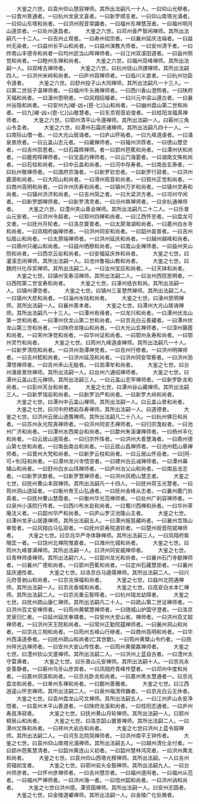 <!-- { "loadSidebar": true } -->
　　大鉴之六世。曰袁州仰山慧寂禅师。其所出法嗣凡一十人。一曰仰山光穆者。一曰晋州景通者。一曰杭州龙泉文喜者。一曰新罗顺支者。一曰仰山南塔光涌者。一曰仰山东塔和尚者。一曰洪州观音常蠲者。一曰福州东禅慧茂者。一曰福州明月山道崇者。一曰处州遂昌者。
　　大鉴之六世。曰邓州香严智闲禅师。其所出法嗣凡一十二人。一曰吉州止观者。一曰寿州绍宗者。一曰襄州延庆法端者。一曰益州无染者。一曰益州长平山和尚者。一曰益州演教大师者。一曰安州清干者。一曰终南山丰德寺和尚者一曰均州武当山晖禅师者。一曰江州双溪田道者。一曰益州照觉和尚者。一曰睦州东禅和尚者。
　　大鉴之六世。曰福州双峰禅师。其所出法嗣一人。曰双峰古禅师者。
　　大鉴之六世。曰杭州径山洪諲禅师。其所出法嗣四人。一曰洪州米岭和尚者。一曰庐州寂禅师者。一曰临川义直者。一曰杭州功臣令道者。
　　大鉴之六世。曰舒州投子山大同禅师。其所出法嗣凡一十三人。一曰第二世投子温禅师者。一曰福州牛头微禅师者。一曰西川香山澄照者。一曰陕府天福和尚者。一曰濠州思明者。一曰凤翔招福者。一曰兴元中梁山遵古者。一曰襄州谷隐和尚者。一曰安州九[嵕-凶+(鬯-匕)]山和尚者。一曰幽州盘山第二世和尚者。一曰九[嵕-凶+(鬯-匕)]山敬慧者。一曰东京观音岩俊者。一曰桂阳龙福真禅师者。
　　大鉴之六世。曰鄂州清平山令遵禅师。其所出法嗣一人。曰蕲州三角山令圭者。
　　大鉴之六世。曰潭州石霜庆诸禅师。其所出法嗣凡四十一人。一曰南际山僧一者。一曰大光山居诲者。一曰庐山怀祐者。一曰九峰道虔者。一曰涌泉景欣者。一曰云盖山志元者。一曰藏禅师者。一曰福州洪荐者。一曰德山慧空者。一曰吉州崇恩者。一曰石霜辉禅师。者一曰郢州芭蕉和尚者。一曰潭州伏和尚者。一曰鹿苑晖禅师者。一曰宝盖约禅师者。一曰云门海晏者。一曰湖南文殊和尚者。一曰石柱和尚者。一曰中云盖和尚者。一曰河中存寿者。一曰南岳玄泰者。一曰杭州敬禅师者。一曰潞府宗海者。一曰新罗钦忠者。一曰新罗行寂者。一曰洪州鹿源和尚者。一曰大阳山和尚者。一曰滑州观音和尚者。一曰郓州正觉和尚者。一曰商州高明和尚者。一曰许州庆寿和尚者。一曰镇州万岁和尚者。一曰镇州灵寿和尚者。一曰镇州洪济和尚者。一曰吉州简之者。一曰大梁洪方者。一曰邛州守闲者。一曰新罗朗禅师者。一曰新罗清灵者。一曰汾州爽禅师者。一曰余杭通禅师者。
　　大鉴之六世。曰澧州夹山善会禅师。其所出法嗣凡二十二人。一曰乐普山元安者。一曰洪州令超者。一曰郓州四禅和尚者。一曰江西怀忠者。一曰盘龙可文者。一曰抚州月轮者。一曰洛京寰普者。一曰太原海湖和尚者。一曰嘉州白水寺和尚者。一曰凤翔府幽禅师者。一曰洪州同安和尚者。一曰韶州昙普者。一曰吉州仙居山和尚者。一曰太原端禅师者。一曰洪州延庆和尚者。一曰越州越峰和尚者。一曰鼎州只阇山和尚者。一曰益州栖穆和尚者。一曰嵩山全禅师者。一曰益州夹山院和尚者。一曰西京云岩和尚者。一曰安福延庆休和尚者。
　　大鉴之七世。曰灌溪志闲禅师。其所出法嗣一人。曰池州鲁祖山教和尚者。
　　大鉴之七世。曰魏府兴化存奖禅师。其所出法嗣二人。一曰汝州宝应和尚者。一曰天钵和尚者。
　　大鉴之七世。曰镇州宝寿沼禅师。其所出法嗣二人。一曰汝州西院思明者。一曰西院第二世宝寿和尚者。
　　大鉴之七世。曰涿州纸衣和尚。其所出法嗣一人。曰镇州谭空者。
　　大鉴之七世。曰镇州三圣慧然禅师。其所出法嗣二人。一曰镇州大悲和尚者。一曰淄州水陆和尚者。
　　大鉴之七世。曰濠州思明禅师。其所出法嗣一人。曰襄州善本者。
　　大鉴之七世。曰潭州大光山居诲禅师。其所出法嗣凡一十三人。一曰潭州有缘者。一曰龙兴和尚者。一曰潭州伏龙山第一世和尚者。一曰潭州伏龙山第二世和尚者。一曰京兆白云善藏者。一曰潭州伏龙山第三世和尚者。一曰陕府龙陵山和尚者。一曰大光山玄禅师者。一曰漳州藤霞和尚者。一曰宋州净觉和尚者。一曰华州证和尚者。一曰鄂州永寿和尚者。一曰鄂州灵竹和尚者。
　　大鉴之七世。曰筠州九峰道虔禅师。其所出法嗣凡一十人。一曰新罗清院和尚者。一曰洪州泐潭神党者。一曰吉州行修者。一曰洪州明禅师者。一曰吉州嵇和尚者。一曰洪州延茂和尚者。一曰洪州同安常察者。一曰洪州泐潭悟禅师者。一曰吉州禾山无殷者。一曰泐潭牟和尚者。
　　大鉴之七世。曰台州涌泉景欣禅师。其所出法嗣一人。曰台州六通绍禅师者。
　　大鉴之七世。曰潭州云盖山志元禅师。其所出法嗣三人。一曰云盖山志罕禅师者。一曰新罗卧龙和尚者。一曰彭州天台和尚者。
　　大鉴之七世。曰潭州谷山藏禅师。其所出法嗣三人。一曰新罗瑞岩和尚者。一曰新罗泊严和尚者。一曰新罗大岭和尚者。
　　大鉴之七世。曰潭州中云盖山禅师。其所出法嗣一人。曰云盖山景和尚者。
　　大鉴之七世。曰河中府栖岩存寿禅师。其所出法嗣一人。曰道德者。
　　大鉴之七世。曰洪州云居山道膺禅师。其所出法嗣凡二十八人。一曰杭州佛日和尚者。一曰苏州永光院真禅师者。一曰洪州同安丕禅师者。一曰归宗澹权者。一曰池州广济和尚者。一曰潭州水西南台和尚者。一曰歙州朱溪谦禅师者。一曰杨州丰化和尚者。一曰云居山道简者。一曰归宗怀恽者。一曰洪州大善慧海者。一曰鼎州德山第七世和尚者。一曰南岳南台和尚者。一曰云居山昌禅师者。一曰池州嵇山章禅师者。一曰晋州大梵和尚者。一曰新罗云柱和尚者。一曰云居山怀岳者。一曰[阿-可+令]珏和尚者。一曰潭州龙兴寺悟空者。一曰建州白云减禅师者。一曰潭州幕辅山和尚者。一曰舒州白水山玮禅师者。一曰庐州冶父山和尚者。一曰南岳法志者。一曰新罗庆猷者。一曰新罗慧禅师者。一曰洪州凤栖山慧志者。
　　大鉴之七世。曰抚州曹山本寂禅师。其所出法嗣凡一十四人。一曰抚州荷玉光慧者。一曰筠州洞山道延者。一曰衡州育王山弘通者。一曰抚州金峰从志者。一曰襄州鹿门处真者。一曰抚州曹山慧霞者。一曰衡州华光范禅师者。一曰处州广刹容禅师者。一曰泉州小溪院行传者。一曰西川布水岩和尚者。一曰蜀川西禅和尚者。一曰华州草庵法义者。一曰韶州华严和尚者。一曰庐山罗汉池隆山主者。
　　大鉴之七世。曰潭州龙牙山居遁禅师。其所出法嗣五人。一曰潭州报慈藏屿者。一曰襄州含珠山审哲者。一曰凤翔白马弘寂者。一曰抚州崇寿院道钦者。一曰楚州观音院斌禅师者。
　　大鉴之七世。曰京兆华严寺体静禅师。其所出法嗣三人。一曰凤翔府紫陵匡一者。一曰饶州北禅院惟直者。一曰潍州化城和尚者。
　　大鉴之七世。曰筠州九峰普满禅师。其所出法嗣一人。曰洪州同安威禅师者。
　　大鉴之七世。曰青林师虔禅师。其所出法嗣六人。一曰韶州龙光和尚者。一曰襄州石门寺献禅师者。一曰襄州广德和尚者。一曰郢州芭蕉和尚者。一曰定州石藏慧炬者。一曰襄州延庆通性者。
　　大鉴之七世。曰洛京白马遁儒禅师。其所出法嗣二人。一曰兴元府青剉山和尚者。一曰京兆保福和尚者。
　　大鉴之七世。曰益州北院通禅师。其所出法嗣一人。曰京兆香城和尚者。
　　大鉴之七世。曰高安白水本仁禅师。其所出法嗣二人。一曰京兆重云智晖者。一曰杭州瑞龙幼璋者。
　　大鉴之七世。曰抚州疏山康仁禅师。其所出法嗣凡二十人。一曰疏山第二世证禅师者。一曰洪州百丈安禅师者。一曰筠州黄檗慧禅师者。一曰随城山护国守澄者。一曰洛京灵泉归仁者。一曰延州延庆奉璘者。一曰安州大安山省。禅师者。一曰洪州百丈超禅师者。一曰洪州天王院和尚者。一曰常州正勤院蕴禅师者。一曰襄州洞山和尚者。一曰京兆三相和尚者。一曰筠州五峰山行继者。一曰商州高明和尚者。一曰华州西溪道泰者。一曰抚州疏山和尚者(亡其世数)。一曰筠州黄檗山令约者。一曰扬州祥光远禅师者。一曰安州大安山传性者。一曰筠州黄檗嬴禅师者。
　　大鉴之七世。曰澧州钦山文邃禅师。其所出法嗣二人。一曰洪州上蓝自古者。一曰澧州太守雷满者。
　　大鉴之七世。曰乐普山元安禅师。其所出法嗣十人。一曰京兆永安善静者。一曰蕲州乌牙山彦宾者。一曰凤翔府青峰传楚者。一曰邓州中度和尚者。一曰嘉州洞溪和尚者。一曰京兆卧龙和尚者。一曰嘉州黑水慧通者一。曰京兆盘龙和尚者。一曰单州东禅和尚者。一曰鄜州善雅者。
　　大鉴之七世。曰江西逍遥山怀忠禅师。其所出法嗣二人。一曰泉州福清师巍者。一曰京兆白云无休者。
　　大鉴之七世。曰袁州盘龙山可文禅师。其所出法嗣五人。一曰江州庐山永安净悟者。一曰袁州木平山善道者。一曰陕府龙溪和尚者。一曰桂阳志通者。一曰庐州寿昌净寂者。
　　大鉴之七世。曰抚州黄山月轮禅师。其所出法嗣一人。曰郢州桐泉山和尚者。
　　大鉴之七世。曰洛京韶山寰普禅师。其所出法嗣二人。一曰潭州文殊和尚者。一曰祥州大岩白和尚者。
　　大鉴之七世曰洪州上蓝令超禅师。其所出法嗣二人。一曰河东北院简禅师者。一曰洪州南平王钟传者。
　　大鉴之七世。曰袁州仰山南塔光涌禅师。其所出法嗣五人。一曰越州清化全付者。一曰郢州芭蕉慧清者。一曰韶州黄连山义初者。一曰韶州慧林鸿究者。一曰洪州黄龙和尚者。
　　大鉴之七世。曰袁州仰山西塔光穆禅师。其所出法嗣。一人曰吉州资福如宝者。
　　大鉴之七世。曰鄂州岩头全豁禅师。其所出法嗣九人。一曰台州师彦者。一曰怀州彦禅师者。一曰吉州慧宗者。一曰福州道闲者。一曰福州从范者。一曰福州严禅师者。一曰洪州海一者。一曰信州韶和尚者。一曰洪州讷和尚者。
　　大鉴之七世曰洪州感。潭资国禅师。其所出法嗣一人。曰安州志圆者。
　　大鉴之七世。曰金陵道巘禅师。其所出法嗣一人。曰金陵广化处微者。
